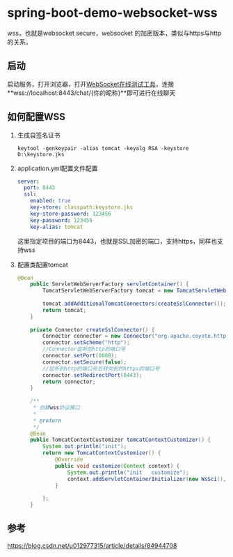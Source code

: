 # spring-boot-demo-websocket-wss

wss，也就是websocket secure，websocket 的加密版本，类似与https与http的关系。

## 启动

启动服务，打开浏览器，打开[WebSocket在线测试工具](http://ws.douqq.com/)，连接**wss://localhost:8443/chat/{你的昵称}**即可进行在线聊天

## 如何配置WSS

1. 生成自签名证书

   ```shell
   keytool -genkeypair -alias tomcat -keyalg RSA -keystore D:\keystore.jks
   ```

2. application.yml配置文件配置

   ```yml
   server:
     port: 8443
     ssl:
       enabled: true
       key-store: classpath:keystore.jks
       key-store-password: 123456
       key-password: 123456
       key-alias: tomcat
   
   ```

   这里指定项目的端口为8443，也就是SSL加密的端口，支持https，同样也支持wss

3. 配置类配置tomcat

   ```java
   @Bean
       public ServletWebServerFactory servletContainer() {
           TomcatServletWebServerFactory tomcat = new TomcatServletWebServerFactory();
    
           tomcat.addAdditionalTomcatConnectors(createSslConnector());
           return tomcat;
       }
    
       private Connector createSslConnector() {
           Connector connector = new Connector("org.apache.coyote.http11.Http11NioProtocol");
           connector.setScheme("http");
           //Connector监听的http的端口号
           connector.setPort(8080);
           connector.setSecure(false);
           //监听到http的端口号后转向到的https的端口号
           connector.setRedirectPort(8443);
           return connector;
       }
    
       /**
        * 创建wss协议接口
        *
        * @return
        */
       @Bean
       public TomcatContextCustomizer tomcatContextCustomizer() {
           System.out.println("init");
           return new TomcatContextCustomizer() {
               @Override
               public void customize(Context context) {
                   System.out.println("init   customize");
                   context.addServletContainerInitializer(new WsSci(), null);
               }
    
           };
       }
   
   ```

   

## 参考

https://blog.csdn.net/u012977315/article/details/84944708